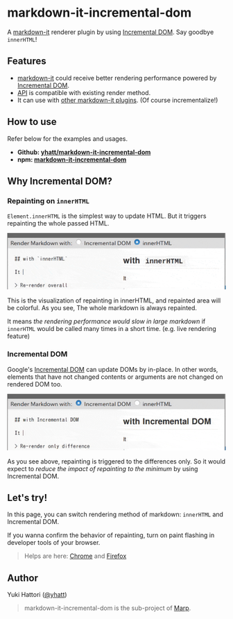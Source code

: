 # markdown-it-incremental-dom

A [markdown-it](https://github.com/markdown-it/markdown-it) renderer plugin by using [Incremental DOM](https://github.com/google/incremental-dom). Say goodbye `innerHTML`!

## Features

* [markdown-it](https://github.com/markdown-it/markdown-it) could receive better rendering performance powered by [Incremental DOM](https://github.com/google/incremental-dom).
* [API](https://github.com/yhatt/markdown-it-incremental-dom/blob/master/README.md#usage) is compatible with existing render method.
* It can use with [other markdown-it plugins](https://www.npmjs.com/browse/keyword/markdown-it-plugin). (Of course incrementalize!)

## How to use

Refer below for the examples and usages.

* **Github: [yhatt/markdown-it-incremental-dom](https://github.com/yhatt/markdown-it-incremental-dom)**
* **npm: [markdown-it-incremental-dom](https://www.npmjs.com/package/markdown-it-incremental-dom)**

## Why Incremental DOM?

### Repainting on `innerHTML`

`Element.innerHTML` is the simplest way to update HTML. But it triggers repainting the whole passed HTML.

![Screen cast of repainting in innerHTML](./images/repainting-innerhtml.gif)

This is the visualization of repainting in innerHTML, and repainted area will be colorful. As you see, The whole markdown is always repainted.

It means _the rendering performance would slow in large markdown_ if `innerHTML` would be called many times in a short time. (e.g. live rendering feature)

### Incremental DOM

Google's [Incremental DOM](https://github.com/google/incremental-dom) can update DOMs by in-place. In other words, elements that have not changed contents or arguments are not changed on rendered DOM too.

![Screen cast of repainting in innerHTML](./images/repainting-incremental-dom.gif)

As you see above, repainting is triggered to the differences only. So it would expect to _reduce the impact of repainting to the minimum_ by using Incremental DOM.

## Let's try!

In this page, you can switch rendering method of markdown: `innerHTML` and Incremental DOM.

If you wanna confirm the behavior of repainting, turn on paint flashing in developer tools of your browser.

> Helps are here: [Chrome](https://developers.google.com/web/fundamentals/performance/rendering/simplify-paint-complexity-and-reduce-paint-areas#chrome_devtools) and [Firefox](https://developer.mozilla.org/en-US/docs/Tools/Paint_Flashing_Tool)

## Author

Yuki Hattori ([@yhatt](https://github.com/yhatt/))

> markdown-it-incremental-dom is the sub-project of [Marp](https://github.com/yhatt/marp/).
